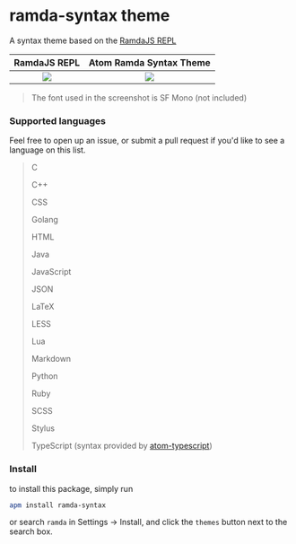 # ramda-syntax theme

A syntax theme based on the [RamdaJS REPL](https://ramdajs.com/repl/)

RamdaJS REPL                       | Atom Ramda Syntax Theme
:---------------------------------:|:-----------------------------------:
![](http://i.imgur.com/KwHgbVy.png)| ![](http://i.imgur.com/oEgYTNa.png)
> The font used in the screenshot is SF Mono (not included)

### Supported languages

Feel free to open up an issue, or submit a pull request if you'd like to see a language on this list.

> C
>
> C++
>
> CSS
>
> Golang
>
> HTML
>
> Java
>
> JavaScript
>
> JSON
>
> LaTeX
>
> LESS
>
> Lua
>
> Markdown
>
> Python
>
> Ruby
>
> SCSS
>
> Stylus
>
>
> TypeScript (syntax provided by [atom-typescript](https://atom.io/packages/atom-typescript))

### Install

to install this package, simply run

```bash
apm install ramda-syntax
```

 or search `ramda` in Settings -> Install, and click the `themes` button next to the search box.
